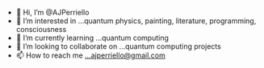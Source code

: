 - 👋 Hi, I’m @AJPerriello
- 👀 I’m interested in ...quantum physics, painting, literature, programming, consciousness
- 🌱 I’m currently learning ...quantum computing
- 💞️ I’m looking to collaborate on ...quantum computing projects
- 📫 How to reach me ...ajperriello@gmail.com

<!---
AJPerriello/AJPerriello is a ✨ special ✨ repository because its `README.md` (this file) appears on your GitHub profile.
You can click the Preview link to take a look at your changes.
--->
